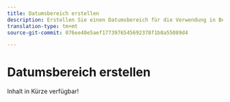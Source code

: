 ```yaml
---
title: Datumsbereich erstellen
description: Erstellen Sie einen Datumsbereich für die Verwendung in Berichten.
translation-type: tm+mt
source-git-commit: 076ee40e5aef1773976545692378f1b8a55089d4

---
```



# Datumsbereich erstellen

Inhalt in Kürze verfügbar!
